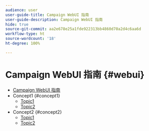 ```yaml
---
audience: user
user-guide-title: Campaign WebUI 指南
user-guide-description: Campaign WebUI 指南
hide: true
source-git-commit: aa2e678e25a1fde922313bb4860d70a2d4c6aa6d
workflow-type: ht
source-wordcount: '18'
ht-degree: 100%

---
```



# Campaign WebUI 指南 {#webui}

+ [Campaign WebUI 指南](home.md)
+ Concept1 {#concept1}
   + [Topic1](concept1/topic1.md)
   + [Topic2](concept1/topic2.md)
+ Concept2 {#concept2}
   + [Topic1](concept2/topic1.md)
   + [Topic2](concept2/topic2.md)

